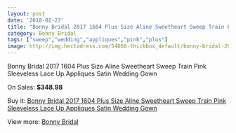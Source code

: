 ```yaml
---
layout: post
date: '2018-02-27'
title: "Bonny Bridal 2017 1604 Plus Size Aline Sweetheart Sweep Train Pink Sleeveless Lace Up Appliques Satin Wedding Gown"
category: Bonny Bridal
tags: ["sweep","wedding","appliques","pink","plus"]
image: http://img.hectodress.com/54668-thickbox_default/bonny-bridal-2017-1604-plus-size-aline-sweetheart-sweep-train-pink-sleeveless-lace-up-appliques-satin-wedding-gown.jpg
---
```

Bonny Bridal 2017 1604 Plus Size Aline Sweetheart Sweep Train Pink Sleeveless Lace Up Appliques Satin Wedding Gown

On Sales: **$348.98**
<a href="https://www.hectodress.com/bonny-bridal/17030-bonny-bridal-2017-1604-plus-size-aline-sweetheart-sweep-train-pink-sleeveless-lace-up-appliques-satin-wedding-gown.html"><amp-img layout="responsive" width="600" height="600" src="//img.hectodress.com/54668-thickbox_default/bonny-bridal-2017-1604-plus-size-aline-sweetheart-sweep-train-pink-sleeveless-lace-up-appliques-satin-wedding-gown.jpg" alt="Bonny Bridal 2017 1604 Plus Size Aline Sweetheart Sweep Train Pink Sleeveless Lace Up Appliques Satin Wedding Gown 0" /></a>
<a href="https://www.hectodress.com/bonny-bridal/17030-bonny-bridal-2017-1604-plus-size-aline-sweetheart-sweep-train-pink-sleeveless-lace-up-appliques-satin-wedding-gown.html"><amp-img layout="responsive" width="600" height="600" src="//img.hectodress.com/54669-thickbox_default/bonny-bridal-2017-1604-plus-size-aline-sweetheart-sweep-train-pink-sleeveless-lace-up-appliques-satin-wedding-gown.jpg" alt="Bonny Bridal 2017 1604 Plus Size Aline Sweetheart Sweep Train Pink Sleeveless Lace Up Appliques Satin Wedding Gown 1" /></a>

Buy it: [Bonny Bridal 2017 1604 Plus Size Aline Sweetheart Sweep Train Pink Sleeveless Lace Up Appliques Satin Wedding Gown](https://www.hectodress.com/bonny-bridal/17030-bonny-bridal-2017-1604-plus-size-aline-sweetheart-sweep-train-pink-sleeveless-lace-up-appliques-satin-wedding-gown.html "Bonny Bridal 2017 1604 Plus Size Aline Sweetheart Sweep Train Pink Sleeveless Lace Up Appliques Satin Wedding Gown")

View more: [Bonny Bridal](https://www.hectodress.com/350-bonny-bridal "Bonny Bridal")